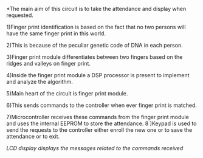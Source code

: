 *The main aim of this circuit is to take the attendance and display when requested.

1)Finger print identification is based on the fact that no two persons will have the same finger print in this world. 

2)This is because of the peculiar genetic code of DNA in each person. 

3)Finger print module differentiates between two fingers based on the ridges and valleys on finger print. 

4)Inside the finger print module a DSP processor is present to implement and analyze the algorithm.

5)Main heart of the circuit is finger print module. 

6)This sends commands to the controller when ever finger print is matched. 

7)Microcontroller receives these commands from the finger print module and uses the internal EEPROM to store the attendance. 
8
)Keypad is used to send the requests to the controller either enroll the new one or to save the attendance or to exit.


*LCD display displays the messages related to the commands received*